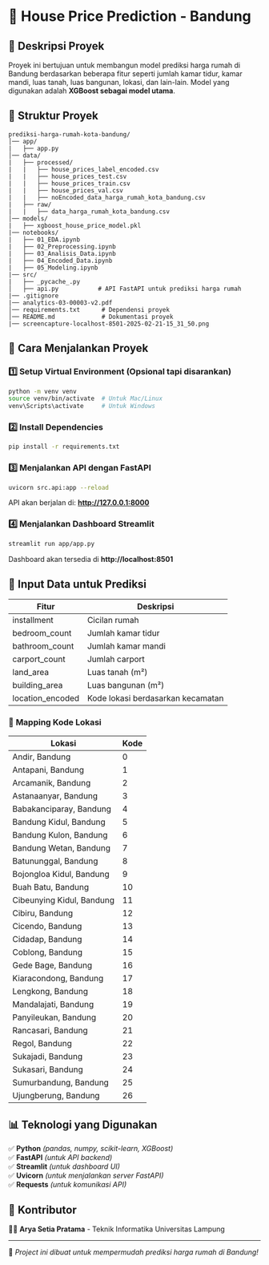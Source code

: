 # 🏡 House Price Prediction - Bandung

## 📌 Deskripsi Proyek

Proyek ini bertujuan untuk membangun model prediksi harga rumah di Bandung berdasarkan beberapa fitur seperti jumlah kamar tidur, kamar mandi, luas tanah, luas bangunan, lokasi, dan lain-lain. Model yang digunakan adalah **XGBoost sebagai model utama**.

## 📂 Struktur Proyek

```
prediksi-harga-rumah-kota-bandung/
│── app/
|   ├── app.py
│── data/
|   ├── processed/
|   |   ├── house_prices_label_encoded.csv
|   |   ├── house_prices_test.csv
|   |   ├── house_prices_train.csv
|   |   ├── house_prices_val.csv
|   |   ├── noEncoded_data_harga_rumah_kota_bandung.csv
|   ├── raw/
|   |   ├── data_harga_rumah_kota_bandung.csv
│── models/
|   ├── xgboost_house_price_model.pkl
|── notebooks/
|   ├── 01_EDA.ipynb
|   ├── 02_Preprocessing.ipynb
|   ├── 03_Analisis_Data.ipynb
|   ├── 04_Encoded_Data.ipynb
|   ├── 05_Modeling.ipynb
|── src/
|   ├── _pycache_.py
│   ├── api.py           # API FastAPI untuk prediksi harga rumah
|── .gitignore
|── analytics-03-00003-v2.pdf
│── requirements.txt      # Dependensi proyek
│── README.md             # Dokumentasi proyek
|── screencapture-localhost-8501-2025-02-21-15_31_50.png
```

## 🚀 Cara Menjalankan Proyek

### 1️⃣ **Setup Virtual Environment** (Opsional tapi disarankan)

```bash
python -m venv venv
source venv/bin/activate  # Untuk Mac/Linux
venv\Scripts\activate     # Untuk Windows
```

### 2️⃣ **Install Dependencies**

```bash
pip install -r requirements.txt
```

### 3️⃣ **Menjalankan API dengan FastAPI**

```bash
uvicorn src.api:app --reload
```

API akan berjalan di: **http://127.0.0.1:8000**

### 4️⃣ **Menjalankan Dashboard Streamlit**

```bash
streamlit run app/app.py
```

Dashboard akan tersedia di **http://localhost:8501**

## 🔑 Input Data untuk Prediksi

| Fitur            | Deskripsi                         |
| ---------------- | --------------------------------- |
| installment      | Cicilan rumah                     |
| bedroom_count    | Jumlah kamar tidur                |
| bathroom_count   | Jumlah kamar mandi                |
| carport_count    | Jumlah carport                    |
| land_area        | Luas tanah (m²)                   |
| building_area    | Luas bangunan (m²)                |
| location_encoded | Kode lokasi berdasarkan kecamatan |

### 📍 **Mapping Kode Lokasi**

| Lokasi                    | Kode |
|---------------------------|------|
| Andir, Bandung            | 0    |
| Antapani, Bandung         | 1    |
| Arcamanik, Bandung        | 2    |
| Astanaanyar, Bandung      | 3    |
| Babakanciparay, Bandung   | 4    |
| Bandung Kidul, Bandung    | 5    |
| Bandung Kulon, Bandung    | 6    |
| Bandung Wetan, Bandung    | 7    |
| Batununggal, Bandung      | 8    |
| Bojongloa Kidul, Bandung  | 9    |
| Buah Batu, Bandung        | 10   |
| Cibeunying Kidul, Bandung | 11   |
| Cibiru, Bandung           | 12   |
| Cicendo, Bandung          | 13   |
| Cidadap, Bandung          | 14   |
| Coblong, Bandung          | 15   |
| Gede Bage, Bandung        | 16   |
| Kiaracondong, Bandung     | 17   |
| Lengkong, Bandung         | 18   |
| Mandalajati, Bandung      | 19   |
| Panyileukan, Bandung      | 20   |
| Rancasari, Bandung        | 21   |
| Regol, Bandung            | 22   |
| Sukajadi, Bandung         | 23   |
| Sukasari, Bandung         | 24   |
| Sumurbandung, Bandung     | 25   |
| Ujungberung, Bandung      | 26   |

## 📊 Teknologi yang Digunakan

✅ **Python** _(pandas, numpy, scikit-learn, XGBoost)_  
✅ **FastAPI** _(untuk API backend)_  
✅ **Streamlit** _(untuk dashboard UI)_  
✅ **Uvicorn** _(untuk menjalankan server FastAPI)_  
✅ **Requests** _(untuk komunikasi API)_

## 📌 Kontributor

👨‍💻 **Arya Setia Pratama** - Teknik Informatika Universitas Lampung

---

🚀 _Project ini dibuat untuk mempermudah prediksi harga rumah di Bandung!_
